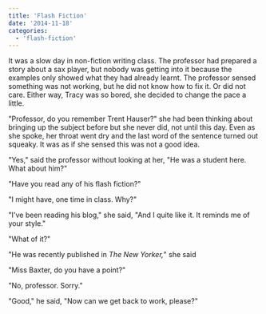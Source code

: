 ```yaml
---
title: 'Flash Fiction'
date: '2014-11-18'
categories:
  - 'flash-fiction'
---
```


It was a slow day in non-fiction writing class. The professor had prepared a
story about a sax player, but nobody was getting into it because the examples
only showed what they had already learnt. The professor sensed something was not
working, but he did not know how to fix it. Or did not care. Either way, Tracy
was so bored, she decided to change the pace a little.

<!-- truncate -->


"Professor, do you remember Trent Hauser?" she had been thinking about bringing
up the subject before but she never did, not until this day. Even as she spoke,
her throat went dry and the last word of the sentence turned out squeaky. It was
as if she sensed this was not a good idea.

"Yes," said the professor without looking at her, "He was a student here. What
about him?"

"Have you read any of his flash fiction?"

"I might have, one time in class. Why?"

"I've been reading his blog," she said, "And I quite like it. It reminds me of
your style."

"What of it?"

"He was recently published in _The New Yorker,_" she said

"Miss Baxter, do you have a point?"

"No, professor. Sorry."

"Good," he said, "Now can we get back to work, please?"
